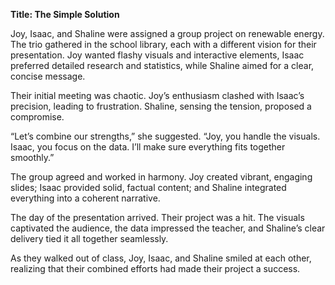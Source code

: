 **Title: The Simple Solution**

Joy, Isaac, and Shaline were assigned a group project on renewable energy. The trio gathered in the school library, each with a different vision for their presentation. Joy wanted flashy visuals and interactive elements, Isaac preferred detailed research and statistics, while Shaline aimed for a clear, concise message.

Their initial meeting was chaotic. Joy’s enthusiasm clashed with Isaac’s precision, leading to frustration. Shaline, sensing the tension, proposed a compromise.

“Let’s combine our strengths,” she suggested. “Joy, you handle the visuals. Isaac, you focus on the data. I’ll make sure everything fits together smoothly.”

The group agreed and worked in harmony. Joy created vibrant, engaging slides; Isaac provided solid, factual content; and Shaline integrated everything into a coherent narrative.

The day of the presentation arrived. Their project was a hit. The visuals captivated the audience, the data impressed the teacher, and Shaline’s clear delivery tied it all together seamlessly.

As they walked out of class, Joy, Isaac, and Shaline smiled at each other, realizing that their combined efforts had made their project a success.